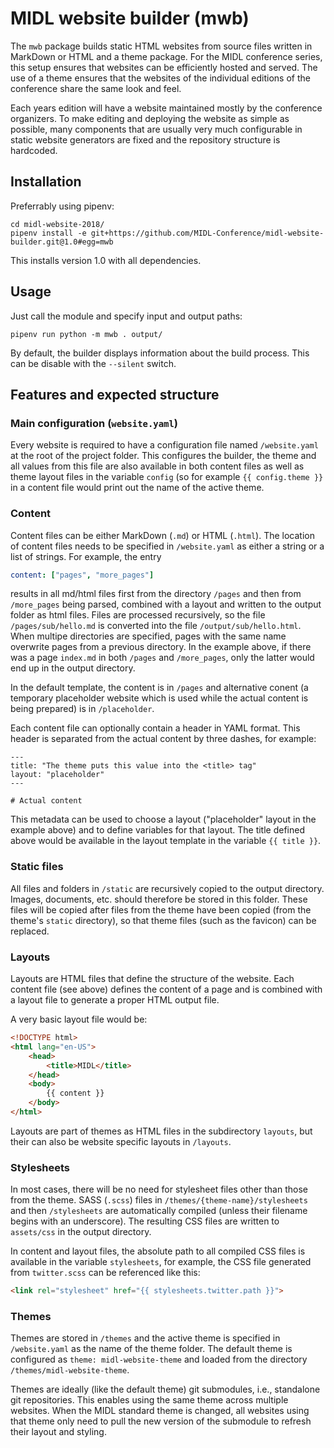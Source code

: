 # MIDL website builder (mwb)

The `mwb` package builds static HTML websites from source files written in MarkDown or HTML
and a theme package. For the MIDL conference series, this setup ensures that websites can be
efficiently hosted and served. The use of a theme ensures that the websites of the
individual editions of the conference share the same look and feel.

Each years edition will have a website maintained mostly by the conference organizers. To make
editing and deploying the website as simple as possible, many components that are usually very
much configurable in static website generators are fixed and the repository structure is hardcoded.

## Installation

Preferrably using pipenv:

```
cd midl-website-2018/
pipenv install -e git+https://github.com/MIDL-Conference/midl-website-builder.git@1.0#egg=mwb
```

This installs version 1.0 with all dependencies.

## Usage

Just call the module and specify input and output paths:

```
pipenv run python -m mwb . output/
```

By default, the builder displays information about the build process. This can be disable with
 the `--silent` switch.

## Features and expected structure

### Main configuration (`website.yaml`)

Every website is required to have a configuration file named `/website.yaml` at the root of the
project folder. This configures the builder, the theme and all values from this file are also
available in both content files as well as theme layout files in the variable `config` (so for
example `{{ config.theme }}` in a content file would print out the name of the active theme.

### Content

Content files can be either MarkDown (`.md`) or HTML (`.html`). The location of content files needs
to be specified in `/website.yaml` as either a string or a list of strings. For example, the entry

```yaml
content: ["pages", "more_pages"]
```

results in all md/html files first from the directory `/pages` and then from `/more_pages` being
parsed, combined with a layout and written to the output folder as html files. Files are processed
recursively, so the file `/pages/sub/hello.md` is converted into the file `/output/sub/hello.html`.
When multipe directories are specified, pages with the same name overwrite pages from a previous
directory. In the example above, if there was a page `index.md` in both `/pages` and `/more_pages`,
only the latter would end up in the output directory.

In the default template, the content is in `/pages` and alternative conent (a temporary placeholder
website which is used while the actual content is being prepared) is in `/placeholder`.

Each content file can optionally contain a header in YAML format. This header is separated from the
actual content by three dashes, for example:

    ---
    title: "The theme puts this value into the <title> tag"
    layout: "placeholder"
    ---
    
    # Actual content

This metadata can be used to choose a layout ("placeholder" layout in the example above) and to define
variables for that layout. The title defined above would be available in the layout template in the
variable `{{ title }}`.

### Static files

All files and folders in `/static` are recursively copied to the output directory. Images, documents,
etc. should therefore be stored in this folder. These files will be copied after files from the theme
have been copied (from the theme's `static` directory), so that theme files (such as the favicon) can
be replaced.

### Layouts

Layouts are HTML files that define the structure of the website. Each content file (see above) defines
the content of a page and is combined with a layout file to generate a proper HTML output file.

A very basic layout file would be:

```html
<!DOCTYPE html>
<html lang="en-US">
    <head>
        <title>MIDL</title>
    </head>
    <body>
        {{ content }}
    </body>
</html>
```

Layouts are part of themes as HTML files in the subdirectory `layouts`, but their can also be website
specific layouts in `/layouts`.

### Stylesheets

In most cases, there will be no need for stylesheet files other than those from the theme. SASS (`.scss`)
files in `/themes/{theme-name}/stylesheets` and then `/stylesheets` are automatically compiled (unless
their filename begins with an underscore). The resulting CSS files are written to `assets/css` in the
output directory.

In content and layout files, the absolute path to all compiled CSS files is available in the variable
`stylesheets`, for example, the CSS file generated from `twitter.scss` can be referenced like this:

```html
<link rel="stylesheet" href="{{ stylesheets.twitter.path }}">
```

### Themes

Themes are stored in `/themes` and the active theme is specified in `/website.yaml` as the name
of the theme folder. The default theme is configured as `theme: midl-website-theme` and loaded
from the directory `/themes/midl-website-theme`.

Themes are ideally (like the default theme) git submodules, i.e., standalone git repositories.
This enables using the same theme across multiple websites. When the MIDL standard theme is
changed, all websites using that theme only need to pull the new version of the submodule to
refresh their layout and styling. 